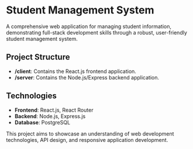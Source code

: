 # Student Management System

A comprehensive web application for managing student information, demonstrating full-stack development skills through a robust, user-friendly student management system.

## Project Structure

- **/client**: Contains the React.js frontend application.
- **/server**: Contains the Node.js/Express backend application.

## Technologies

- **Frontend**: React.js, React Router
- **Backend**: Node.js, Express.js
- **Database**: PostgreSQL

This project aims to showcase an understanding of web development technologies, API design, and responsive application development.